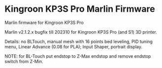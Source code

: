 # Kingroon KP3S Pro Marlin Firmware

Marlin firmware for Kingroon KP3S Pro

Marlin v2.1.2.x bugfix till 202310 for Kingroon KP3S Pro (and S1) 3D printer.

Details:
no BLTouch, 
manual mesh with 16 points bed leveling,
PID tuning menu,
Linear Advance (0.08 for PLA);
Input Shaper,
portrait display.

NOTE: for BL-Touch put endstop to Z-Max endstop and remove endstop switch from Z-Min.
